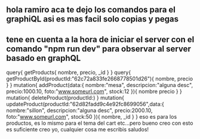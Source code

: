 ## hola ramiro aca te dejo los comandos para el graphiQL asi es mas facil solo copias y pegas
## tene en cuenta a la hora de iniciar el server con el comando "npm run dev" para observar al server basado en graphQL

 query{
   getProducts{
     nombre,
     precio,
     _id
   }
 }
 query{
 	getProductById(productId:"62c72a833fe2668778501d26"){
     nombre,
     precio
   }
 }
 mutation{
   addProduct(data:{
     nombre:"mesa",
     descripcion:"alguna desc",
     precio:1000.10,
     foto:"www.someurl.com",
     stock:12
   }){
     nombre
     precio
   }
 }
 mutation{
   deleteProduct(productId:)
 }
 mutation{
   updateProduct(productId:"62d82fadd9c4e92fc8699056",data:{
     nombre:"sillon",
     descripcion:"alguna desc",
     precio:2000.10,
     foto:"www.someurl.com",
     stock:50
   }){
     nombre,
     _id
   }
 }
 eso es para los productos, es lo mismo para el tema del cart etc...pero bueno creo con esto es suficiente creo yo, cualquier cosa me escribis saludos!